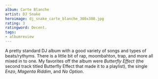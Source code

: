 ```yaml
---
album: Carte Blanche
artist: DJ Snake
heroimage: dj_snake_carte_blanche_300x300.jpg
rating: 3
ratingword: Decent.
tags:
- albumreview
---
```

A pretty standard DJ album with a good variety of songs and types of
beats/rythyms. There is a little bit of rap, moombahton, trap, and more all
mixed in to one. My favorites off the album were _Butterfly Effect_ (the second
track titled Butterfly Effect that made it to a playlist), the single _Enzo_,
_Magenta Riddim_, and _No Option_.
